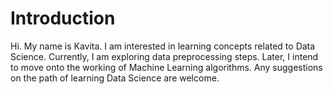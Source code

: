 # Introduction
Hi. My name is Kavita. I am interested in learning concepts related to Data Science. Currently, I am exploring data preprocessing steps. Later, I intend to move onto the working of Machine Learning algorithms. Any suggestions on the path of learning Data Science are welcome.
